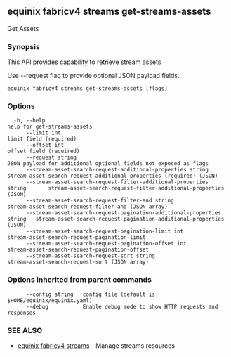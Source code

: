 ## equinix fabricv4 streams get-streams-assets

Get Assets

### Synopsis

This API provides capability to retrieve stream assets

Use --request flag to provide optional JSON payload fields.

```
equinix fabricv4 streams get-streams-assets [flags]
```

### Options

```
  -h, --help                                                                  help for get-streams-assets
      --limit int                                                             limit field (required)
      --offset int                                                            offset field (required)
      --request string                                                        JSON payload for additional optional fields not exposed as flags
      --stream-asset-search-request-additional-properties string              stream-asset-search-request-additional-properties (required) (JSON)
      --stream-asset-search-request-filter-additional-properties string       stream-asset-search-request-filter-additional-properties (JSON)
      --stream-asset-search-request-filter-and string                         stream-asset-search-request-filter-and (JSON array)
      --stream-asset-search-request-pagination-additional-properties string   stream-asset-search-request-pagination-additional-properties (JSON)
      --stream-asset-search-request-pagination-limit int                      stream-asset-search-request-pagination-limit
      --stream-asset-search-request-pagination-offset int                     stream-asset-search-request-pagination-offset
      --stream-asset-search-request-sort string                               stream-asset-search-request-sort (JSON array)
```

### Options inherited from parent commands

```
      --config string   config file (default is $HOME/equinix/equinix.yaml)
      --debug           Enable debug mode to show HTTP requests and responses
```

### SEE ALSO

* [equinix fabricv4 streams](equinix_fabricv4_streams.md)	 - Manage streams resources

